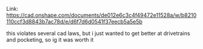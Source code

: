 Link: https://cad.onshape.com/documents/de012e6c3c4f49472e11528a/w/b8210110ccf3d8843b7ac78d/e/d6f7d6d0541f37eecb5a5e5b

this violates several cad laws, but i just wanted to get better at drivetrains and pocketing, so ig it was worth it
